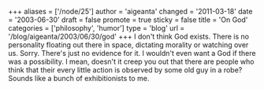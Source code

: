 +++
aliases = ['/node/25']
author = 'aigeanta'
changed = '2011-03-18'
date = '2003-06-30'
draft = false
promote = true
sticky = false
title = 'On God'
categories = ['philosophy', 'humor']
type = 'blog'
url = '/blog/aigeanta/2003/06/30/god'
+++
I don't think God exists. There is no personality floating out there in space, dictating morality or watching over us. Sorry. There's just no evidence for it. I wouldn't even want a God if there was a possibility. I mean, doesn't it creep you out that there are people who think that their every little action is observed by some old guy in a robe? Sounds like a bunch of exhibitionists to me.

